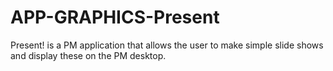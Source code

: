 APP-GRAPHICS-Present
====================

Present! is a PM application that allows the user to make simple slide shows and display these on the PM desktop.
